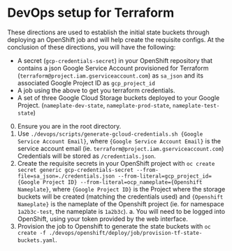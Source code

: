 # DevOps setup for Terraform

These directions are used to establish the initial state buckets through deploying an OpenShift job and will help create the requisite configs. At the conclusion of these directions, you will have the following:

- A secret (`gcp-credentials-secret`) in your OpenShift repository that contains a json Google Service Account provisioned for Terraform (`terraform@project.iam.gserviceaccount.com`) as `sa_json` and its associated Google Project ID as `gcp_project_id`
- A job using the above to get you terraform credentials.
- A set of three Google Cloud Storage buckets deployed to your Google Project. (`nameplate-dev-state`, `nameplate-prod-state`, `nameplate-test-state`)

0. Ensure you are in the root directory.
1. Use `./devops/scripts/generate-gcloud-credentials.sh {Google Service Account Email}`, where `{Google Service Account Email}` is the service account email (ie. `terraform@project.iam.gserviceaccount.com`) Credentials will be stored as `/credentials.json`.
2. Create the requisite secrets in your OpenShift project with `oc create secret generic gcp-credentials-secret --from-file=sa_json=./credentials.json --from-literal=gcp_project_id={Google Project ID} --from-literal=ocp_nameplate={Openshift Nameplate}`, where `{Google Project ID}` is the Project where the storage buckets will be created (matching the credentials used) and `{Openshift Nameplate}` is the nameplate of the Openshift project (ie. for namespace `1a2b3c-test`, the nameplate is `1a2b3c`).
   a. You will need to be logged into OpenShift, using your token provided by the web interface.
3. Provision the job to Openshift to generate the state buckets with `oc create -f ./devops/openshift/deploy/job/provision-tf-state-buckets.yaml`.
